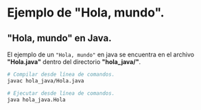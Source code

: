 # Ejemplo de "Hola, mundo".

## "Hola, mundo" en Java.

El ejemplo de un ``"Hola, mundo"`` en java se encuentra en el archivo **"Hola.java"** dentro del directorio **"hola_java/"**.

```bash
# Compilar desde línea de comandos.
javac hola_java/Hola.java

# Ejecutar desde línea de comandos.
java hola_java.Hola
```